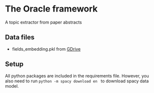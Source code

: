 # The Oracle framework
A topic extractor from paper abstracts

## Data files
* fields_embedding.pkl from [GDrive](https://drive.google.com/open?id=1OpuVYjzYzIlDglOK2Lsn6Gsp8v_Fe5Jl)


## Setup
All python packages are included in the requirements file.
However, you also need to run `python -m spacy download en
` to download spacy data model.
